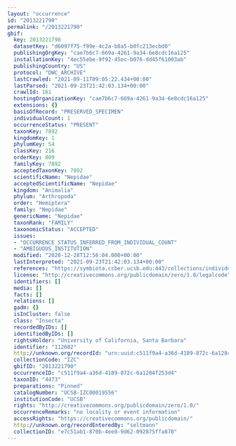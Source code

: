 ```yaml
---
layout: "occurrence"
id: "2013221790"
permalink: "/2013221790"
gbif:
  key: 2013221790
  datasetKey: "d6097f75-f99e-4c2a-b8a5-b0fc213ecbd0"
  publishingOrgKey: "cae7b6c7-669a-4261-9a34-6e8cdc16a125"
  installationKey: "4ec55ebe-9f92-45ec-b076-dd45f61003ab"
  publishingCountry: "US"
  protocol: "DWC_ARCHIVE"
  lastCrawled: "2021-09-11T09:05:22.434+00:00"
  lastParsed: "2021-09-23T21:42:03.134+00:00"
  crawlId: 161
  hostingOrganizationKey: "cae7b6c7-669a-4261-9a34-6e8cdc16a125"
  extensions: {}
  basisOfRecord: "PRESERVED_SPECIMEN"
  individualCount: 1
  occurrenceStatus: "PRESENT"
  taxonKey: 7892
  kingdomKey: 1
  phylumKey: 54
  classKey: 216
  orderKey: 809
  familyKey: 7892
  acceptedTaxonKey: 7892
  scientificName: "Nepidae"
  acceptedScientificName: "Nepidae"
  kingdom: "Animalia"
  phylum: "Arthropoda"
  order: "Hemiptera"
  family: "Nepidae"
  genericName: "Nepidae"
  taxonRank: "FAMILY"
  taxonomicStatus: "ACCEPTED"
  issues:
  - "OCCURRENCE_STATUS_INFERRED_FROM_INDIVIDUAL_COUNT"
  - "AMBIGUOUS_INSTITUTION"
  modified: "2020-12-28T12:56:04.000+00:00"
  lastInterpreted: "2021-09-23T21:42:03.134+00:00"
  references: "https://symbiota.ccber.ucsb.edu:443/collections/individual/index.php?occid=112682"
  license: "http://creativecommons.org/publicdomain/zero/1.0/legalcode"
  identifiers: []
  media: []
  facts: []
  relations: []
  gadm: {}
  isInCluster: false
  class: "Insecta"
  recordedByIDs: []
  identifiedByIDs: []
  rightsHolder: "University of California, Santa Barbara"
  identifier: "112682"
  http://unknown.org/recordId: "urn:uuid:c511f9a4-a36d-4189-872c-6a1284f253d4"
  collectionCode: "IZC"
  gbifID: "2013221790"
  occurrenceID: "c511f9a4-a36d-4189-872c-6a1284f253d4"
  taxonID: "4473"
  preparations: "Pinned"
  catalogNumber: "UCSB-IZC00019556"
  institutionCode: "UCSB"
  rights: "http://creativecommons.org/publicdomain/zero/1.0/"
  occurrenceRemarks: "no locality or event information"
  accessRights: "https://creativecommons.org/publicdomain/"
  http://unknown.org/recordEnteredBy: "seltmann"
  collectionID: "e7c51ab1-870b-4ee8-9d62-092875ffa870"
---
```

